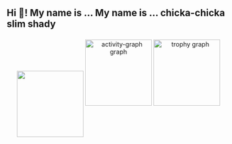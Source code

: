 <h2 align="left">Hi 👋! My name is ... My name is ... chicka-chicka slim shady</h2>

###
<div align="center">
  <img align="center" height="150" src="https://64.media.tumblr.com/f5123ac0661f15b818ac5667e7dff907/tumblr_pccao70MPn1v8pjpxo2_540.gif"  />
  <img src="https://github-readme-activity-graph.vercel.app/graph?username=Mattynb&theme=merko" height="150" alt="activity-graph graph"  />
  <img src="https://github-profile-trophy.vercel.app/?username=Mattynb&theme=juicyfresh&column=5" height="150" alt="trophy graph"  />
</div>

###

